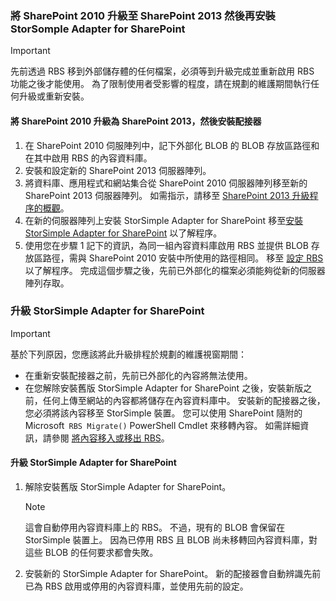 <!--author=SharS last changed: 9/17/15-->

### <a name="upgrade-sharepoint-2010-to-sharepoint-2013-and-then-install-the-storsomple-adapter-for-sharepoint"></a>將 SharePoint 2010 升級至 SharePoint 2013 然後再安裝 StorSomple Adapter for SharePoint
> [!IMPORTANT]
> 先前透過 RBS 移到外部儲存體的任何檔案，必須等到升級完成並重新啟用 RBS 功能之後才能使用。 為了限制使用者受影響的程度，請在規劃的維護期間執行任何升級或重新安裝。
> 
> 

#### <a name="to-upgrade-sharepoint-2010-to-sharepoint-2013-and-then-install-the-adapter"></a>將 SharePoint 2010 升級為 SharePoint 2013，然後安裝配接器
1. 在 SharePoint 2010 伺服陣列中，記下外部化 BLOB 的 BLOB 存放區路徑和在其中啟用 RBS 的內容資料庫。 
2. 安裝和設定新的 SharePoint 2013 伺服器陣列。 
3. 將資料庫、應用程式和網站集合從 SharePoint 2010 伺服器陣列移至新的 SharePoint 2013 伺服器陣列。 如需指示，請移至 [SharePoint 2013 升級程序的概觀](https://technet.microsoft.com/library/cc262483.aspx)。
4. 在新的伺服器陣列上安裝 StorSimple Adapter for SharePoint 移至[安裝 StorSimple Adapter for SharePoint](#install-the-storsimple-adapter-for-sharepoint) 以了解程序。
5. 使用您在步驟 1 記下的資訊，為同一組內容資料庫啟用 RBS 並提供 BLOB 存放區路徑，需與 SharePoint 2010 安裝中所使用的路徑相同。 移至 [設定 RBS](#configure-rbs) 以了解程序。 完成這個步驟之後，先前已外部化的檔案必須能夠從新的伺服器陣列存取。 

### <a name="upgrade-the-storsimple-adapter-for-sharepoint"></a>升級 StorSimple Adapter for SharePoint
> [!IMPORTANT]
> 基於下列原因，您應該將此升級排程於規劃的維護視窗期間：
> 
> * 在重新安裝配接器之前，先前已外部化的內容將無法使用。
> * 在您解除安裝舊版 StorSimple Adapter for SharePoint 之後，安裝新版之前，任何上傳至網站的內容都將儲存在內容資料庫中。 安裝新的配接器之後，您必須將該內容移至 StorSimple 裝置。 您可以使用 SharePoint 隨附的 Microsoft` RBS Migrate()` PowerShell Cmdlet 來移轉內容。 如需詳細資訊，請參閱 [將內容移入或移出 RBS](https://technet.microsoft.com/library/ff628255.aspx)。 
> 
> 

#### <a name="to-upgrade-the-storsimple-adapter-for-sharepoint"></a>升級 StorSimple Adapter for SharePoint
1. 解除安裝舊版 StorSimple Adapter for SharePoint。
   
   > [!NOTE]
   > 這會自動停用內容資料庫上的 RBS。 不過，現有的 BLOB 會保留在 StorSimple 裝置上。 因為已停用 RBS 且 BLOB 尚未移轉回內容資料庫，對這些 BLOB 的任何要求都會失敗。 
   > 
   > 
2. 安裝新的 StorSimple Adapter for SharePoint。 新的配接器會自動辨識先前已為 RBS 啟用或停用的內容資料庫，並使用先前的設定。

